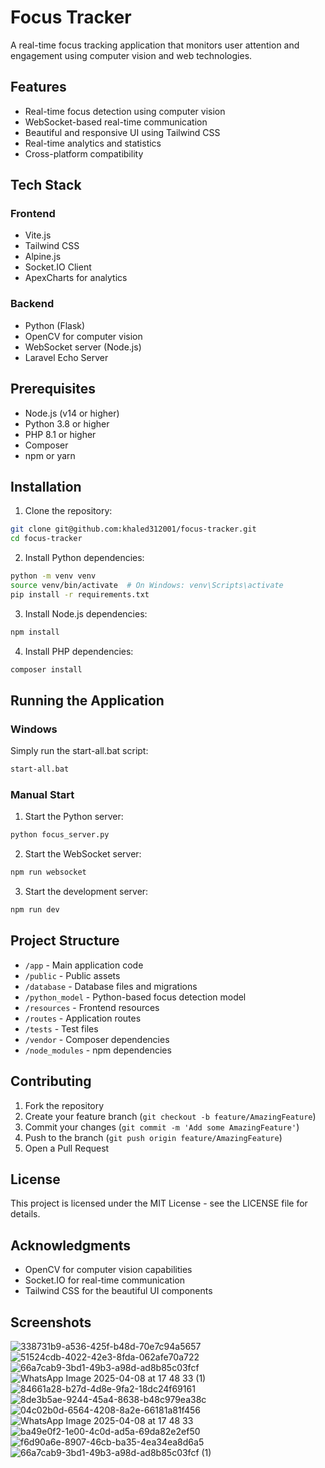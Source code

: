 # Focus Tracker

A real-time focus tracking application that monitors user attention and engagement using computer vision and web technologies.

## Features

- Real-time focus detection using computer vision
- WebSocket-based real-time communication
- Beautiful and responsive UI using Tailwind CSS
- Real-time analytics and statistics
- Cross-platform compatibility

## Tech Stack

### Frontend
- Vite.js
- Tailwind CSS
- Alpine.js
- Socket.IO Client
- ApexCharts for analytics

### Backend
- Python (Flask)
- OpenCV for computer vision
- WebSocket server (Node.js)
- Laravel Echo Server

## Prerequisites

- Node.js (v14 or higher)
- Python 3.8 or higher
- PHP 8.1 or higher
- Composer
- npm or yarn

## Installation

1. Clone the repository:
```bash
git clone git@github.com:khaled312001/focus-tracker.git
cd focus-tracker
```

2. Install Python dependencies:
```bash
python -m venv venv
source venv/bin/activate  # On Windows: venv\Scripts\activate
pip install -r requirements.txt
```

3. Install Node.js dependencies:
```bash
npm install
```

4. Install PHP dependencies:
```bash
composer install
```

## Running the Application

### Windows
Simply run the start-all.bat script:
```bash
start-all.bat
```

### Manual Start
1. Start the Python server:
```bash
python focus_server.py
```

2. Start the WebSocket server:
```bash
npm run websocket
```

3. Start the development server:
```bash
npm run dev
```

## Project Structure

- `/app` - Main application code
- `/public` - Public assets
- `/database` - Database files and migrations
- `/python_model` - Python-based focus detection model
- `/resources` - Frontend resources
- `/routes` - Application routes
- `/tests` - Test files
- `/vendor` - Composer dependencies
- `/node_modules` - npm dependencies

## Contributing

1. Fork the repository
2. Create your feature branch (`git checkout -b feature/AmazingFeature`)
3. Commit your changes (`git commit -m 'Add some AmazingFeature'`)
4. Push to the branch (`git push origin feature/AmazingFeature`)
5. Open a Pull Request

## License

This project is licensed under the MIT License - see the LICENSE file for details.

## Acknowledgments

- OpenCV for computer vision capabilities
- Socket.IO for real-time communication
- Tailwind CSS for the beautiful UI components

## Screenshots

![338731b9-a536-425f-b48d-70e7c94a5657](https://github.com/user-attachments/assets/51175b02-d84c-43cd-8042-8c1f94e78755)
![51524cdb-4022-42e3-8fda-062afe70a722](https://github.com/user-attachments/assets/3f08105a-747f-4966-8b49-f42d978aae80)
![66a7cab9-3bd1-49b3-a98d-ad8b85c03fcf](https://github.com/user-attachments/assets/331bd393-feda-4854-89fe-d66e234121d8)
![WhatsApp Image 2025-04-08 at 17 48 33 (1)](https://github.com/user-attachments/assets/dc6502ee-8c52-465a-8552-7913de579025)
![84661a28-b27d-4d8e-9fa2-18dc24f69161](https://github.com/user-attachments/assets/73d8cbdc-4a3a-4625-bd5c-44e40ddafcb3)
![8de3b5ae-9244-45a4-8638-b48c979ea38c](https://github.com/user-attachments/assets/fa4bcd25-4273-4713-b625-b8522a54b27f)
![04c02b0d-6564-4208-8a2e-66181a81f456](https://github.com/user-attachments/assets/9a8d1d24-da94-47e4-ae60-4a85324660a5)
![WhatsApp Image 2025-04-08 at 17 48 33](https://github.com/user-attachments/assets/9c8e667d-d2f4-4fe2-bded-44b0b1a5eba3)
![ba49e0f2-1e00-4c0d-ad5a-69da82e2ef50](https://github.com/user-attachments/assets/634889ae-3756-4bbc-a739-bc8d5f623003)
![f6d90a6e-8907-46cb-ba35-4ea34ea8d6a5](https://github.com/user-attachments/assets/38937064-5061-4040-946b-73a401c4fa77)
![66a7cab9-3bd1-49b3-a98d-ad8b85c03fcf (1)](https://github.com/user-attachments/assets/237fe3b4-872b-4f52-8d49-8d2be70b6f91)


